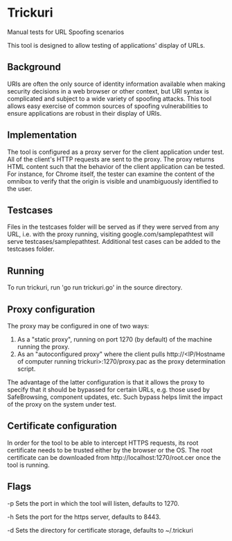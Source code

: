 # Trickuri

Manual tests for URL Spoofing scenarios

This tool is designed to allow testing of applications' display of URLs.

## Background

URIs are often the only source of identity information available when making
security decisions in a web browser or other context, but URI syntax is
complicated and subject to a wide variety of spoofing attacks. This tool allows
easy exercise of common sources of spoofing vulnerabilities to ensure
applications are robust in their display of URIs.

## Implementation

The tool is configured as a proxy server for the client application under test.
All of the client's HTTP requests are sent to the proxy. The proxy returns HTML
content such that the behavior of the client application can be tested. For
instance, for Chrome itself, the tester can examine the content of the omnibox
to verify that the origin is visible and unambiguously identified to the user.

## Testcases

Files in the testcases folder will be served as if they were served from any
URL, i.e. with the proxy running, visiting google.com/samplepathtest will serve
testcases/samplepathtest. Additional test cases can be added to the testcases
folder.

## Running

To run trickuri, run 'go run trickuri.go' in the source directory.

## Proxy configuration

The proxy may be configured in one of two ways:

1.  As a "static proxy", running on port 1270 (by default) of the machine
    running the proxy.
2.  As an "autoconfigured proxy" where the client pulls
    http://<IP/Hostname of computer running trickuri>:1270/proxy.pac as the proxy determination script.

The advantage of the latter configuration is that it allows the proxy to specify
that it should be bypassed for certain URLs, e.g. those used by SafeBrowsing,
component updates, etc. Such bypass helps limit the impact of the proxy on the
system under test.

## Certificate configuration

In order for the tool to be able to intercept HTTPS requests, its root
certificate needs to be trusted either by the browser or the OS. The root
certificate can be downloaded from http://localhost:1270/root.cer once the tool
is running.

## Flags

-p Sets the port in which the tool will listen, defaults to 1270.

-h Sets the port for the https server, defaults to 8443.

-d Sets the directory for certificate storage, defaults to ~/.trickuri
